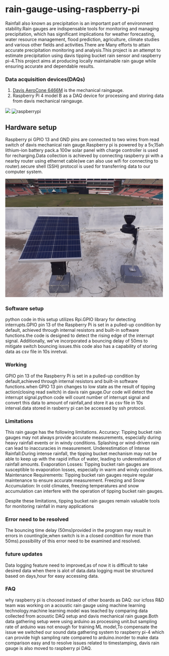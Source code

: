 ﻿# rain-gauge-using-raspberry-pi

Rainfall also known as precipitation is an important part of environment stability.Rain gauges are indispensable tools for monitoring and managing precipitation, which has significant implications for weather forecasting, water resource management, flood prediction, agriculture, climate studies and various other fields and activities.There are Many efforts to attain accurate precipitation monitoring and analysis.This project is an attempt to estimate precipitation using davis tipping bucket rain sensor and raspberry pi-4.This project aims at producing locally maintainable rain gauge while ensuring accurate and dependable results.


### Data acquisition devices(DAQs)
1. [Davis AeroCone 6466M](https://www.amazon.de/-/en/Davis-AeroCone-6466M-Gauge-Sensor/dp/B08629NFVG) is the mechanical raingauge.
2. Raspberry Pi 4 model B as a DAQ device for processing and storing data from davis mechanical raingauge.

<img src="https://m.media-amazon.com/images/I/612KqYGrL7L._AC_SX466_.jpg" height="300"/>      <img src="https://upload.wikimedia.org/wikipedia/commons/thumb/f/f1/Raspberry_Pi_4_Model_B_-_Side.jpg/1200px-Raspberry_Pi_4_Model_B_-_Side.jpg" alt="raspberrypi" width="350"/>

## Hardware setup
Raspberry pi GPIO 13 and GND pins are connected to two wires from read switch of davis mechanical rain gauge.Raspberry pi is powered by a 5v,15ah lithium-ion battery pack.a 100w solar panel with charge controller is used for recharging.Data collection is achieved by connecting raspberry pi with a nearby router using ethernet cable(we can also use wifi for connecting to router).secure shell (SSH) protocol is used for transferring data to our computer system.   

<img src="https://github.com/Thelastblackpearl/rain-gauge-using-raspberry-pi/blob/be1930543c1d64de2b89c4dc69c4965bb87f0bd6/docs/hardware%20setup%201.jpg"  width ="500">

### Software setup 
python code in this setup utilizes Rpi.GPIO library for detecting interrupts.GPIO pin 13 of the Raspberry Pi is set in a pulled-up condition by default, achieved through internal resistors and built-in software functions.the code is designed to detect the rising edge of the interrupt signal. Additionally, we've incorporated a bouncing delay of 50ms to mitigate switch bouncing issues.this code also has a capability of storing data as csv file in 10s inretval.

### Working
GPIO pin 13 of the Raspberry Pi is set in a pulled-up condition by default,achieved through internal resistors and built-in software functions.when GPIO 13 pin changes to low state as the result of tipping action(closing read switch) in davis rain gauge.Our code will detect the interrupt signal.python code will count number of interrupt signal and convert this data to amount of rainfall,and store it as csv file in 10s interval.data stored in rasberry pi can be accessed by ssh protocol.

### Limitations
This rain gauge has the following limitations.
Accuracy: Tipping bucket rain gauges may not always provide accurate measurements, especially during heavy rainfall events or in windy conditions. Splashing or wind-driven rain can lead to inaccuracies in measurement.
Underestimation of Intense Rainfall:During intense rainfall, the tipping bucket mechanism may not be able to keep up with the rapid influx of water, leading to underestimation of rainfall amounts.
Evaporation Losses: Tipping bucket rain gauges are susceptible to evaporation losses, especially in warm and windy conditions.
Maintenance Requirements: Tipping bucket rain gauges require regular maintenance to ensure accurate measurement.
Freezing and Snow Accumulation: In cold climates, freezing temperatures and snow accumulation can interfere with the operation of tipping bucket rain gauges.

Despite these limitations, tipping bucket rain gauges remain valuable tools for monitoring rainfall in many applications

### Error need to be resolved
The bouncing time delay (50ms)provided in the program may result in errors in counting(ie,when switch is in a closed condition for more than 50ms).possibility of this error need to be examined and resolved.

### future updates
Data logging feature need to improved,as of now it is difficult to take desired data when there is alot of data.data logging must be structured based on days,hour for easy accessing data.

### FAQ
why raspberry pi is choosed instaed of other boards as DAQ: our icfoss R&D team was working on a acoustic rain gauge using machine learning technology.machine learning model was teached by comparing data collected from acoustic DAQ setup and davis mechanical rain guage.Both data gathering setup were using arduino as processing unit.but sampling rate of arduino was not enough for training ML model,To compensate the issue we switched our sound data gathering system to raspberry pi-4 which can provide high sampling rate compared to arduino.inorder to make data comparison easy and to resolve issues related to timestamping, davis rain gauge is also moved to raspberry pi DAQ.
